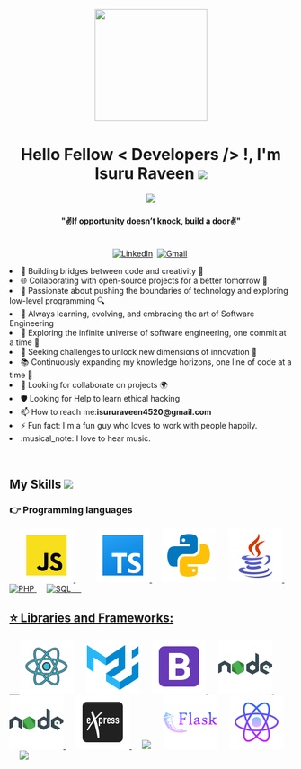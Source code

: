 <div align=center>
    <p align='center'>
    <img src="https://media.giphy.com/media/TEnXkcsHrP4YedChhA/giphy.gif" width="200" height="200" frameBorder="0" class="giphy-embed" allowFullScreen></img></p>
</div>
<div>
    <h1 align="center">Hello Fellow < Developers /> !, I'm Isuru Raveen <img src="https://media.giphy.com/media/hvRJCLFzcasrR4ia7z/giphy.gif" width="35"></h1>
    <p align="center">
        <a href="https://github.com/DenverCoder1/readme-typing-svg">
        <img src="https://readme-typing-svg.herokuapp.com?lines=Graduated+from+SLIIT;Full+Stack+Engineer;Problem+Solver;Team+Player&center=true&width=500&height=50"></a>
    </p>
    <div align=center>
        <p align='center'><h4 align="center"><b>"✌️If opportunity doesn’t knock, build a door✌️"</b></h4>
        </p>
    </div>
    <p align="center">
        <br>
        <a href="https://www.linkedin.com/in/isuru-raveen-7421541b8/"><img src="https://img.shields.io/badge/linkedin-%230077B5.svg?&style=for-the-badge&logo=linkedin&logoColor=white"     alt="LinkedIn"/></a>&nbsp;
        <a href="mailto:isururaveen4520@gmail.com?subject=Hola%20Sumanth"><img src="https://img.shields.io/badge/gmail-%23D14836.svg?&style=for-the-badge&logo=gmail&logoColor=white" alt="Gmail"/></a>&nbsp;
    </p>

<p>
  <li>🔧 Building bridges between code and creativity 🌉</li>

  <li>🌐 Collaborating with open-source projects for a better tomorrow 🤝</li>

  <li>🚀 Passionate about pushing the boundaries of technology and exploring low-level programming 🔍</li>

  <li>🌱 Always learning, evolving, and embracing the art of Software Engineering</li>

  <li>🌌 Exploring the infinite universe of software engineering, one commit at a time 🚀</li>

  <li>🔭 Seeking challenges to unlock new dimensions of innovation 🔑</li>

  <li>📚 Continuously expanding my knowledge horizons, one line of code at a time 📝</li>

  <li>🌟 Looking for collaborate on projects 🌍</li>

  <li>🛡️ Looking for Help to learn ethical hacking </li> 
  
  <li>📫 How to reach me:<b>isururaveen4520@gmail.com</b></li>

  <li>⚡ Fun fact: I'm a fun guy who loves to work with people happily.</li>
  
  <li>:musical_note: I love to hear music.</li>

</p>  
<br/>

## My Skills <img src = "https://media2.giphy.com/media/QssGEmpkyEOhBCb7e1/giphy.gif?cid=ecf05e47a0n3gi1bfqntqmob8g9aid1oyj2wr3ds3mg700bl&rid=giphy.gif" width = 32px> </h2>

### 👉 Programming languages
  &emsp; 
  <a href="#"> <img width ='96px' alt="JavaScript" src ='./icons/icons8-javascript.svg'> </a>
  &emsp;
  &emsp;
  <a href="#"> <img width ='96px' alt="TypeScript" src ='./icons/icons8-typescript-96.svg'> </a>
  &emsp;
  <a href="#"> <img width ='96px' alt="Python" src="./icons/icons8-python.svg"></a>
  &emsp;
  <a href="#"> <img width ='96px' alt ="Java" src="./icons/icons8-java.svg"> </a>
  &emsp;
  <a href="#"> <img width ='96px' alt ="PHP" src="https://img.icons8.com/color/96/php.png"> </a>
  &emsp;
  <a href="#"> <img width='96px' alt="SQL" src="https://img.icons8.com/arcade/96/sql.png" />
  &emsp;

<!-- ### 👉 Frontend Development -->
<!-- <p>
  &emsp; 
  <a href="#"> <img width ='32px' src ='https://raw.githubusercontent.com/rahulbanerjee26/githubAboutMeGenerator/main/icons/html.svg'> </a>
  &emsp;
  <a href="#"> <img width ='32px' src ='https://raw.githubusercontent.com/rahulbanerjee26/githubAboutMeGenerator/main/icons/css.svg'> </a>
  <a href="#"> <img width ='32px' src ='https://raw.githubusercontent.com/rahulbanerjee26/githubAboutMeGenerator/main/icons/css.svg'> </a>
</p> -->

## ⭐️ Libraries and Frameworks:
  &emsp;
    <a href="#"><img width ='96px' src="./icons/icons8-react.svg"></a>
  &emsp;
    <a href="#"><img width ='96px' src="./icons/icons8-material-ui.svg"></a>
  &emsp;
    <a href="#"><img width ='96px' src ='./icons/icons8-bootstrap.svg'> </a>
  &emsp;
    <a href="#"><img width ='96px' src ='./icons/icons8-nodejs.svg'> </a>
  &emsp;
   <a href="#"><img width ='96px' src ='./icons/icons8-nodejs.svg'> </a>
  &emsp;
   <a href="#"><img width='96px' src="./icons/icons8-express.svg"/> </a>
  &emsp;
   <a href="#"><img width='96px' src="https://img.icons8.com/fluency/48/laravel.png"/></a>
  &emsp;
   <a href="#"><img width='96px' src="./icons/icons8-flask.svg"/></a>
  &emsp;
   <a href="#"><img width='96px' src="./icons/icons8-react-native.svg"/></a>
  &emsp;
   <a href="#"><img width='96px' src="https://img.icons8.com/fluency/96/android-os.png"/></a>
</p>

 <!-- ### 👉 IDEs
  &emsp;
    <a href="#"><img alt="Visual Studio Code" src="https://img.shields.io/badge/Visual%20Studio%20Code-0078d7.svg?style=plastic&logo=visual-studio-code&logoColor=white"></a>
  &emsp;
    <a href="#"><img alt="JetBrain" src="https://img.shields.io/badge/jetbrains-%23000000.svg?style=plastic&logo=jetbrains&logoColor=white" /></a>
  &emsp;
    <a href="#"><img alt="Atom" src="https://img.shields.io/badge/atom-%2366595C.svg?&style=plastic&logo=atom&logoColor=white" /></a>
  &emsp;
    <a href="#"><img alt="Eclipse" src="https://img.shields.io/badge/eclipse%20ide-%232C2255.svg?&style=plastic&logo=eclipse%20ide&logoColor=white" /></a>
<br/> -->

